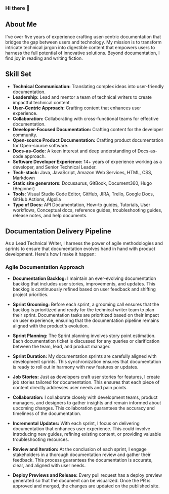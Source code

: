 ### Hi there 👋

<!--
**jnikhila/jnikhila** is a ✨ _special_ ✨ repository because its `README.md` (this file) appears on your GitHub profile.

Here are some ideas to get you started:

- 🔭 I’m currently working on ...
- 🌱 I’m currently learning ...
- 👯 I’m looking to collaborate on ...
- 🤔 I’m looking for help with ...
- 💬 Ask me about ...
- 📫 How to reach me: ...
- 😄 Pronouns: ...
- ⚡ Fun fact: ...
-->

## About Me

I've over five years of experience crafting user-centric documentation that bridges the gap between users and technology. My mission is to transform intricate technical jargon into digestible content that empowers users to harness the full potential of innovative solutions. Beyond documentation, I find joy in reading and writing fiction.

## Skill Set

- **Technical Communication:** Translating complex ideas into user-friendly documentation.
- **Leadership:** Lead and mentor a team of technical writers to create impactful technical content.
- **User-Centric Approach:** Crafting content that enhances user experience.
- **Collaboration:** Collaborating with cross-functional teams for effective documentation.
- **Developer-Focused Documentation:** Crafting content for the developer community.
- **Open-source Product Documentation:** Crafting product documentation for Open-source software.
- **Docs-as-Code:** A keen interest and deep understanding of Docs-as-code approach.
- **Software Developer Experience:** 14+ years of experience working as a developer, and Senior Technical Leader.
- **Tech-stack:** Java, JavaScript, Amazon Web Services, HTML, CSS, Markdown
- **Static site generators:** Docusaurus, GitBook, Document360, Hugo (Beginner)
- **Tools:** Visual Studio Code Editor, GitHub, JIRA, Trello, Google Docs, GitHub Actions, Algolia
- **Type of Docs:** API Documentation, How-to guides, Tutorials, User workflows, Conceptual docs, reference guides, troubleshooting guides, release notes, and help documents.

## Documentation Delivery Pipeline

As a Lead Technical Writer, I harness the power of agile methodologies and sprints to ensure that documentation evolves hand in hand with product development. Here's how I make it happen:

### Agile Documentation Approach

- **Documentation Backlog:** I maintain an ever-evolving documentation backlog that includes user stories, improvements, and updates. This backlog is continuously refined based on user feedback and shifting project priorities.

- **Sprint Grooming:** Before each sprint, a grooming call ensures that the backlog is prioritized and ready for the technical writer team to plan their sprint. Documentation tasks are prioritized based on their impact on user experience, ensuring that the documentation pipeline remains aligned with the product's evolution.

- **Sprint Planning:** The Sprint planning involves story point estimation. Each documentation ticket is discussed for any queries or clarification between the team, lead, and product manager.

- **Sprint Duration:** My documentation sprints are carefully aligned with development sprints. This synchronization ensures that documentation is ready to roll out in harmony with new features or updates.

- **Job Stories:** Just as developers craft user stories for features, I create job stories tailored for documentation. This ensures that each piece of content directly addresses user needs and pain points.

- **Collaboration:** I collaborate closely with development teams, product managers, and designers to gather insights and remain informed about upcoming changes. This collaboration guarantees the accuracy and timeliness of the documentation.

- **Incremental Updates:** With each sprint, I focus on delivering documentation that enhances user experience. This could involve introducing new guides, refining existing content, or providing valuable troubleshooting resources.

- **Review and Iteration:** At the conclusion of each sprint, I engage stakeholders in a thorough documentation review and gather their feedback. This process guarantees the documentation is accurate, clear, and aligned with user needs.

- **Deploy Previews and Release:** Every pull request has a deploy preview generated so that the document can be visualized. Once the PR is approved and merged, the changes are updated on the published site.



